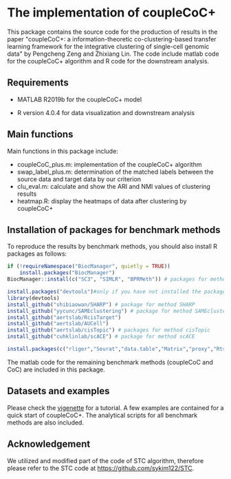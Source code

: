 # The implementation of coupleCoC+
This package contains the source code for the production of results in the paper "coupleCoC+: a information-theoretic co-clustering-based transfer learning framework for the integrative clustering of single-cell genomic data" by Pengcheng Zeng and Zhixiang Lin. The code include matlab code for the coupleCoC+ algorithm and R code for the downstream analysis. 

## Requirements
* MATLAB R2019b for the coupleCoC+ model
- R version 4.0.4 for data visualization and downstream analysis 

## Main functions
Main functions in this package include:
* coupleCoC_plus.m: implementation of the coupleCoC+ algorithm
* swap_label_plus.m: determination of the matched labels between the source data and target data by our criterion
* clu_eval.m: calculate and show the ARI and NMI values of clustering results
* heatmap.R: display the heatmaps of data after clustering by coupleCoC+

## Installation of packages for benchmark methods
To reproduce the results by benchmark methods, you should also install R packages as follows:
```R
if (!requireNamespace("BiocManager", quietly = TRUE))
    install.packages("BiocManager")
BiocManager::install(c("SC3", "SIMLR", "BPRMeth")) # packages for methods SC3, SIMLR and BPRMeth
```
```R
install.packages("devtools")#only if you have not installed the package "devtools"
library(devtools)
install_github("shibiaowan/SHARP") # package for method SHARP
install_github("yycunc/SAMEclustering") # package for method SAMEclustering
install_github("aertslab/RcisTarget")
install_github("aertslab/AUCell")
install_github("aertslab/cisTopic") # packages for method cisTopic
install_github("cuhklinlab/scACE") # package for method scACE
```
```R
install.packages(c("rliger","Seurat","data.table","Matrix","proxy","Rtsne","densityClust","data.table","irlba","umap","ggplot2")) # packages for methods LIGER, Seurat, Cusanovich2018 and data visualization
```
The matlab code for the remaining benchmark methods (coupleCoC and CoC) are included in this package.

## Datasets and examples
Please check the [vigenette](https://github.com/cuhklinlab/coupleCoC_plus/blob/main/vignettes/vignette.md) for a tutorial. A few examples are contained for a quick start of coupleCoC+. The analytical scripts for all benchmark methods are also included.

## Acknowledgement
We utilized and modified part of the code of STC algorithm, therefore please refer to the STC code at https://github.com/sykim122/STC.

